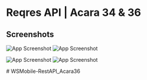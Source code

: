 # Reqres API | Acara 34 & 36



## Screenshots

![App Screenshot](https://user-images.githubusercontent.com/99969883/201288424-f0988155-0cb4-4b5d-a5e4-5c83e8305fb6.png)
![App Screenshot](https://user-images.githubusercontent.com/99969883/201288618-f26f05cc-0bd9-43a9-ba9e-2dfd4bb55adb.png)


![App Screenshot](https://user-images.githubusercontent.com/99969883/201288725-ea76c2a1-8b36-410d-8a10-6dad7f2f2f5d.png)
![App Screenshot](https://user-images.githubusercontent.com/99969883/201288810-ec9383de-3333-457b-b337-5fa56b617a65.png)


#   W S M o b i l e - R e s t A P I _ A c a r a 3 6  
 
